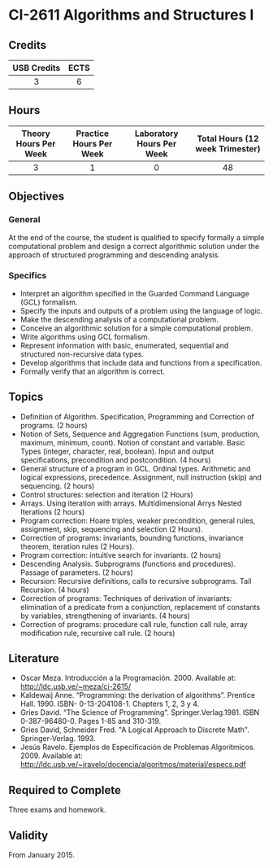# CI-2611 Algorithms and Structures I

## Credits

| USB Credits | ECTS |
|:-----------:|:----:|
|      3      |   6  |

## Hours

| Theory Hours Per Week | Practice Hours Per Week | Laboratory Hours Per Week | Total Hours (12 week Trimester) |
|:---------------------:|:-----------------------:|:-------------------------:|:-------------------------------:|
|           3           |            1            |             0             |                48               |

## Objectives

### General

At the end of the course, the student is qualified to specify formally a simple computational problem and design a correct algorithmic solution under the approach of structured programming and descending analysis.

### Specifics

* Interpret an algorithm specified in the Guarded Command Language (GCL) formalism.
* Specify the inputs and outputs of a problem using the language of logic.
* Make the descending analysis of a computational problem.
* Conceive an algorithmic solution for a simple computational problem.
* Write algorithms using GCL formalism.
* Represent information with basic, enumerated, sequential and structured non-recursive data types.
* Develop algorithms that include data and functions from a specification.
* Formally verify that an algorithm is correct.

## Topics

* Definition of Algorithm. Specification, Programming and Correction of programs. (2 hours)
* Notion of Sets, Sequence and Aggregation Functions (sum, production, maximum, minimum, count). Notion of constant and variable. Basic Types (integer, character, real, boolean). Input and output specifications, precondition and postcondition. (4 hours)
* General structure of a program in GCL. Ordinal types. Arithmetic and logical expressions, precedence. Assignment, null instruction (skip) and sequencing. (2 hours)
* Control structures: selection and iteration (2 Hours)
* Arrays. Using iteration with arrays. Multidimensional Arrys Nested Iterations (2 hours)
* Program correction: Hoare triples, weaker precondition, general rules, assignment, skip, sequencing and selection (2 Hours).
* Correction of programs: invariants, bounding functions, invariance theorem, iteration rules (2 Hours).
* Program correction: intuitive search for invariants. (2 hours)
* Descending Analysis. Subprograms (functions and procedures). Passage of parameters. (2 hours)
* Recursion: Recursive definitions, calls to recursive subprograms. Tail Recursion. (4 hours)
* Correction of programs: Techniques of derivation of invariants: elimination of a predicate from a conjunction, replacement of constants by variables, strengthening of invariants. (4 hours)
* Correction of programs: procedure call rule, function call rule, array modification rule, recursive call rule. (2 hours)

## Literature

* Oscar Meza. Introducción a la Programación. 2000. Available at: <http://ldc.usb.ve/~meza/ci-2615/>
* Kaldewaij Anne. “Programming: the derivation of algorithms”. Prentice Hall. 1990. ISBN- 0-13-204108-1. Chapters 1, 2, 3 y 4.
* Gries David. “The Science of Programming”. Springer.Verlag.1981. ISBN 0-387-96480-0. Pages 1-85 and 310-319.
* Gries David, Schneider Fred. "A Logical Approach to Discrete Math". Springer-Verlag. 1993.
* Jesús Ravelo. Ejemplos de Especificación de Problemas Algorítmicos. 2009. Available at: <http://ldc.usb.ve/~jravelo/docencia/algoritmos/material/especs.pdf>

## Required to Complete

Three exams and homework.

## Validity

From January 2015.
